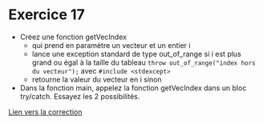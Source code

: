 # Exercice 17

* Créez une fonction getVecIndex
  * qui prend en paramètre un vecteur et un entier i
  * lance une exception standard de type out_of_range si i est plus grand ou égal à la taille du tableau ```throw out_of_range("index hors du vecteur");```
avec ```#include <stdexcept>```
  * retourne la valeur du vecteur en i sinon
* Dans la fonction main, appelez la fonction getVecIndex dans un bloc try/catch. Essayez les 2 possibilités.

[Lien vers la correction](https://repl.it/@arnaudbirk/Exercice17#main.cpp)
